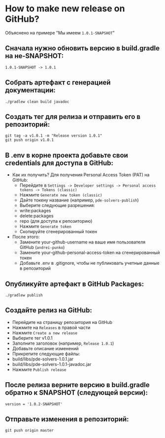 # How to make new release on GitHub?

Объяснено на примере "Мы имеем `1.0.1-SNAPSHOT`"

## Сначала нужно обновить версию в build.gradle на не-SNAPSHOT:
`1.0.1-SNAPSHOT -> 1.0.1`

## Собрать артефакт с генерацией документации:

```
./gradlew clean build javadoc
```

## Создать тег для релиза и отправить его в репозиторий:

```
git tag -a v1.0.1 -m "Release version 1.0.1"
git push origin v1.0.1
```

## В .env в корне проекта добавьте свои credentials для доступа в GitHub:

- Как их получить? Для получения Personal Access Token (PAT) на GitHub:
  - Перейдите в `Settings -> Developer settings -> Personal access tokens -> Tokens (classic)`
  - Нажмите `Generate new token (classic)`
  - Дайте токену название (например, `pde-solvers-publish`)
  - Выберите следующие разрешения:
  - write:packages
  - delete:packages
  - repo (для доступа к репозиторию)
  - Нажмите `Generate token`
  - Скопируйте сгенерированный токен
- После этого:
  - Замените your-github-username на ваше имя пользователя GitHub (`andrei-punko`)
  - Замените your-github-personal-access-token на сгенерированный токен
  - Добавьте .env в .gitignore, чтобы не публиковать учетные данные в репозиторий

## Опубликуйте артефакт в GitHub Packages:

```
./gradlew publish
```

## Создайте релиз на GitHub:

- Перейдите на страницу репозитория на GitHub
- Нажмите на `Releases` в правой части
- Нажмите `Create a new release`
- Выберите тег v1.0.1
- Заполните заголовок (например, `Release 1.0.1`)
- Добавьте описание изменений
- Прикрепите следующие файлы:
- build/libs/pde-solvers-1.0.1.jar
- build/libs/pde-solvers-1.0.1-javadoc.jar
- Нажмите `Publish release`

## После релиза верните версию в build.gradle обратно к SNAPSHOT (следующей версии):
`version = '1.0.2-SNAPSHOT'`

## Отправьте изменения в репозиторий:

```
git push origin master
```
